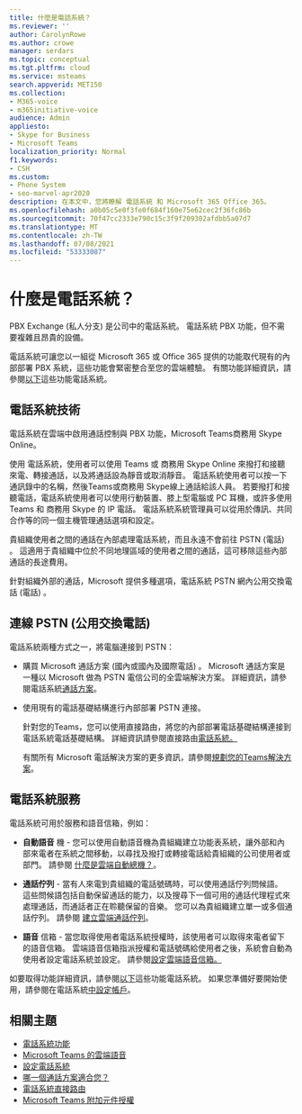 ```yaml
---
title: 什麼是電話系統？
ms.reviewer: ''
author: CarolynRowe
ms.author: crowe
manager: serdars
ms.topic: conceptual
ms.tgt.pltfrm: cloud
ms.service: msteams
search.appverid: MET150
ms.collection:
- M365-voice
- m365initiative-voice
audience: Admin
appliesto:
- Skype for Business
- Microsoft Teams
localization_priority: Normal
f1.keywords:
- CSH
ms.custom:
- Phone System
- seo-marvel-apr2020
description: 在本文中，您將瞭解 電話系統 和 Microsoft 365 Office 365。
ms.openlocfilehash: a0b05c5e0f3fe0f684f160e75e62cec2f36fc86b
ms.sourcegitcommit: 70f47cc2333e790c15c3f9f209302afdbb5a07d7
ms.translationtype: MT
ms.contentlocale: zh-TW
ms.lasthandoff: 07/08/2021
ms.locfileid: "53333087"
---
```

# <a name="what-is-phone-system"></a>什麼是電話系統？

PBX Exchange (私人分支) 是公司中的電話系統。 電話系統 PBX 功能，但不需要複雜且昂貴的設備。 

電話系統可讓您以一組從 Microsoft 365 或 Office 365 提供的功能取代現有的內部部署 PBX 系統，這些功能會緊密整合至您的雲端體驗。 有關功能詳細資訊，請參閱[以下](here-s-what-you-get-with-phone-system.md)這些功能電話系統。

## <a name="phone-system-technology"></a>電話系統技術

電話系統在雲端中啟用通話控制與 PBX 功能，Microsoft Teams商務用 Skype Online。 
  
使用 電話系統，使用者可以使用 Teams 或 商務用 Skype Online 來撥打和接聽來電、轉接通話，以及將通話設為靜音或取消靜音。 電話系統使用者可以按一下通訊錄中的名稱，然後Teams或商務用 Skype線上通話給該人員。 若要撥打和接聽電話，電話系統使用者可以使用行動裝置、膝上型電腦或 PC 耳機，或許多使用 Teams 和 商務用 Skype 的 IP 電話。 電話系統系統管理員可以從用於傳訊、共同合作等的同一個主機管理通話選項和設定。
  
貴組織使用者之間的通話在內部處理電話系統，而且永遠不會前往 PSTN (電話) 。 這適用于貴組織中位於不同地理區域的使用者之間的通話，這可移除這些內部通話的長途費用。

針對組織外部的通話，Microsoft 提供多種選項，電話系統 PSTN 網內公用交換電話 (電話) 。

## <a name="connect-to-the-public-switched-telephone-network-pstn"></a>連線 PSTN (公用交換電話) 
  
電話系統兩種方式之一，將電腦連接到 PSTN：
  
- 購買 Microsoft 通話方案 (國內或國內及國際電話) 。 Microsoft 通話方案是一種以 Microsoft 做為 PSTN 電信公司的全雲端解決方案。 詳細資訊，請參閱電話系統[通話方案](calling-plan-landing-page.md)。

- 使用現有的電話基礎結構進行內部部署 PSTN 連接。

  針對您的Teams，您可以使用直接路由，將您的內部部署電話基礎結構連接到電話系統電話基礎結構。 詳細資訊請參閱直接路由[電話系統。](direct-routing-landing-page.md)

  有關所有 Microsoft 電話解決方案的更多資訊，請參閱[規劃您的Teams解決方案](cloud-voice-landing-page.md)。


## <a name="phone-system-with-services"></a>電話系統服務

 電話系統可用於服務和語音信箱，例如：

- **自動語音** 機 - 您可以使用自動語音機為貴組織建立功能表系統，讓外部和內部來電者在系統之間移動，以尋找及撥打或轉接電話給貴組織的公司使用者或部門。 請參閱 [什麼是雲端自動總機？](what-are-phone-system-auto-attendants.md)。

- **通話佇列** - 當有人來電到貴組織的電話號碼時，可以使用通話佇列問候語。 這些問候語包括自動保留通話的能力，以及搜尋下一個可用的通話代理程式來處理通話，而通話者正在聆聽保留的音樂。 您可以為貴組織建立單一或多個通話佇列。 請參閱 [建立雲端通話佇列](create-a-phone-system-call-queue.md)。

- **語音** 信箱 - 當您取得使用者電話系統授權時，該使用者可以取得來電者留下的語音信箱。 雲端語音信箱指派授權和電話號碼給使用者之後，系統會自動為使用者設定電話系統並設定。 請參閱[設定雲端語音信箱。](set-up-phone-system-voicemail.md)

如要取得功能詳細資訊，請參閱[以下](here-s-what-you-get-with-phone-system.md)這些功能電話系統。 如果您準備好要開始使用，請參閱在電話系統[中設定帳戶](setting-up-your-phone-system.md)。

## <a name="related-topics"></a>相關主題

- [電話系統功能](here-s-what-you-get-with-phone-system.md)
- [Microsoft Teams 的雲端語音](cloud-voice-landing-page.md)
- [設定電話系統](setting-up-your-phone-system.md)
- [哪一個通話方案適合您？](calling-plan-landing-page.md)
- [電話系統直接路由](direct-routing-landing-page.md)
- [Microsoft Teams 附加元件授權](./teams-add-on-licensing/microsoft-teams-add-on-licensing.md)
